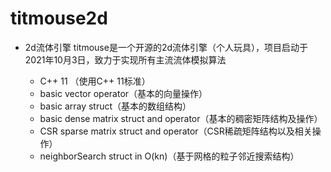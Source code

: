 # titmouse2d
- 2d流体引擎
  titmouse是一个开源的2d流体引擎（个人玩具），项目启动于2021年10月3日，致力于实现所有主流流体模拟算法

  - C++ 11 （使用C++ 11标准）
  - basic vector operator（基本的向量操作）
  - basic array struct（基本的数组结构）
  - basic dense matrix struct and operator（基本的稠密矩阵结构及操作）
  - CSR sparse matrix struct and operator（CSR稀疏矩阵结构以及相关操作）
  - neighborSearch struct in O(kn)（基于网格的粒子邻近搜索结构）

